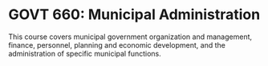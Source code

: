 # GOVT 660: Municipal Administration

This course covers municipal government organization and management, finance, personnel, planning and economic development, and the administration of specific municipal functions.